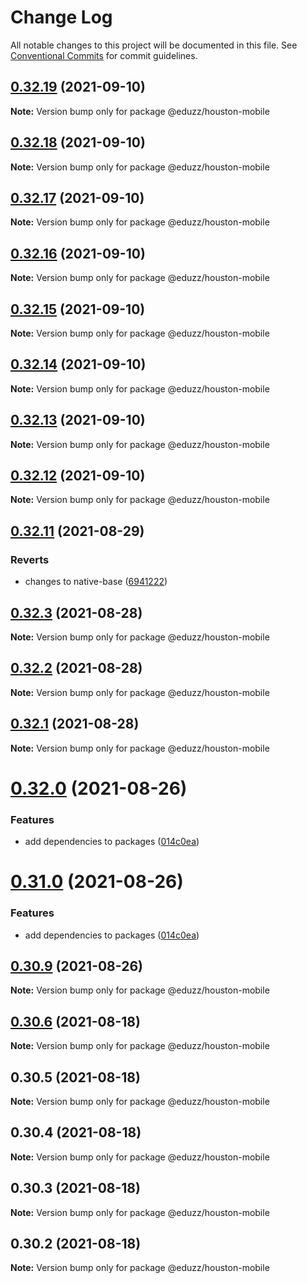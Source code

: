 # Change Log

All notable changes to this project will be documented in this file.
See [Conventional Commits](https://conventionalcommits.org) for commit guidelines.

## [0.32.19](https://github.com/eduzz/houston-mobile/compare/@eduzz/houston-mobile@0.32.15...@eduzz/houston-mobile@0.32.19) (2021-09-10)

**Note:** Version bump only for package @eduzz/houston-mobile





## [0.32.18](https://github.com/eduzz/houston-mobile/compare/@eduzz/houston-mobile@0.32.15...@eduzz/houston-mobile@0.32.18) (2021-09-10)

**Note:** Version bump only for package @eduzz/houston-mobile





## [0.32.17](https://github.com/eduzz/houston-mobile/compare/@eduzz/houston-mobile@0.32.15...@eduzz/houston-mobile@0.32.17) (2021-09-10)

**Note:** Version bump only for package @eduzz/houston-mobile





## [0.32.16](https://github.com/eduzz/houston-mobile/compare/@eduzz/houston-mobile@0.32.15...@eduzz/houston-mobile@0.32.16) (2021-09-10)

**Note:** Version bump only for package @eduzz/houston-mobile





## [0.32.15](https://github.com/eduzz/houston-mobile/compare/@eduzz/houston-mobile@0.32.14...@eduzz/houston-mobile@0.32.15) (2021-09-10)

**Note:** Version bump only for package @eduzz/houston-mobile





## [0.32.14](https://github.com/eduzz/houston-mobile/compare/@eduzz/houston-mobile@0.32.13...@eduzz/houston-mobile@0.32.14) (2021-09-10)

**Note:** Version bump only for package @eduzz/houston-mobile





## [0.32.13](https://github.com/eduzz/houston-mobile/compare/@eduzz/houston-mobile@0.32.12...@eduzz/houston-mobile@0.32.13) (2021-09-10)

**Note:** Version bump only for package @eduzz/houston-mobile





## [0.32.12](https://github.com/eduzz/houston-mobile/compare/@eduzz/houston-mobile@0.32.11...@eduzz/houston-mobile@0.32.12) (2021-09-10)

**Note:** Version bump only for package @eduzz/houston-mobile





## [0.32.11](https://github.com/eduzz/houston-mobile/compare/@eduzz/houston-mobile@0.32.3...@eduzz/houston-mobile@0.32.11) (2021-08-29)


### Reverts

* changes to native-base ([6941222](https://github.com/eduzz/houston-mobile/commit/69412222df864b26dc7dabf10eed17a6ff55d157))





## [0.32.3](https://github.com/eduzz/houston-mobile/compare/@eduzz/houston-mobile@0.32.2...@eduzz/houston-mobile@0.32.3) (2021-08-28)

**Note:** Version bump only for package @eduzz/houston-mobile





## [0.32.2](https://github.com/eduzz/houston-mobile/compare/@eduzz/houston-mobile@0.32.0...@eduzz/houston-mobile@0.32.2) (2021-08-28)

**Note:** Version bump only for package @eduzz/houston-mobile





## [0.32.1](https://github.com/eduzz/houston-mobile/compare/@eduzz/houston-mobile@0.32.0...@eduzz/houston-mobile@0.32.1) (2021-08-28)

**Note:** Version bump only for package @eduzz/houston-mobile





# [0.32.0](https://github.com/eduzz/houston-mobile/compare/@eduzz/houston-mobile@0.30.9...@eduzz/houston-mobile@0.32.0) (2021-08-26)


### Features

* add dependencies to packages ([014c0ea](https://github.com/eduzz/houston-mobile/commit/014c0ea2b1caf71fbf1c1d4fffcd57837ecb42a3))





# [0.31.0](https://github.com/eduzz/houston-mobile/compare/@eduzz/houston-mobile@0.30.9...@eduzz/houston-mobile@0.31.0) (2021-08-26)


### Features

* add dependencies to packages ([014c0ea](https://github.com/eduzz/houston-mobile/commit/014c0ea2b1caf71fbf1c1d4fffcd57837ecb42a3))





## [0.30.9](https://github.com/eduzz/houston-mobile/compare/@eduzz/houston-mobile@0.30.5...@eduzz/houston-mobile@0.30.9) (2021-08-26)

**Note:** Version bump only for package @eduzz/houston-mobile





## [0.30.6](https://github.com/eduzz/houston-mobile/compare/@eduzz/houston-mobile@0.30.5...@eduzz/houston-mobile@0.30.6) (2021-08-18)

**Note:** Version bump only for package @eduzz/houston-mobile





## 0.30.5 (2021-08-18)

**Note:** Version bump only for package @eduzz/houston-mobile





## 0.30.4 (2021-08-18)

**Note:** Version bump only for package @eduzz/houston-mobile





## 0.30.3 (2021-08-18)

**Note:** Version bump only for package @eduzz/houston-mobile





## 0.30.2 (2021-08-18)

**Note:** Version bump only for package @eduzz/houston-mobile
